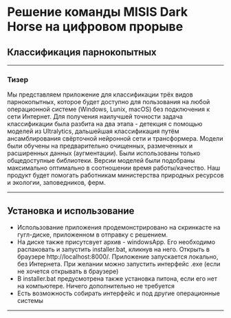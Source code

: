 # Решение команды MISIS Dark Horse на цифровом прорыве
## Классификация парнокопытных

---
### Тизер
Мы представляем приложение для классификации трёх видов парнокопытных, которое будет доступно для пользования на любой операционной системе (Windows, Lunix, macOS) без подключения к сети Интернет.
Для получения наилучшей точности задача классификации была разбита на два этапа - детекция с помощью моделей из Ultralytics, дальшейшая классификация путём ансамблирования свёрточной нейронной сети и трансформера.
Модели были обучены на предварительно очищенных, размеченных и расширенных данных (аугментации).
Были использованы только общедоступные библиотеки.
Версии моделей были подобраны максимально оптимально в соотношении время работы/качество.
Наш продукт будет помогать работникам министерства природных ресурсов и экологии, заповедников, ферм.

---
## Установка и использование

* Использование приложения продемонстрировано на скринкасте на гугл-диске, приложенном в отправку с решением.
* На диске также присутсвует архив - windowsApp. Его необходимо распаковать и запустить installer.bat, кликнув на него. Открыть в браузере http://localhost:8000/. Приложение запускается локально, без Интернета. При желании можно запустить интерфейс .exe (если не хочется открывать в браузере)
* В installer.bat предусмотрена также установка питона, если его нет на компьютере. Ничего дополнительно не требуется
* Есть возможность собирать интерфейс и под другие операционные системы

---